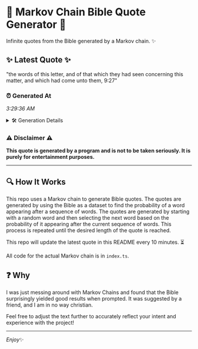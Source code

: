 # 📖 Markov Chain Bible Quote Generator 📖

Infinite quotes from the Bible generated by a Markov chain. ✨

## ✨ Latest Quote ✨
"the words of this letter, and of that which they had seen concerning this matter, and which had come unto them, 9:27"

### ⏰ Generated At
*3:29:36 AM*

<details>
    <summary>🛠️ Generation Details</summary>
    <p>
        <strong>🌱 Seed:</strong> the<br>
        <strong>🔄 Iterations:</strong> 21<br>
        <strong>📜 Context History:</strong><br>[ the ]: words<br>[ the, words ]: of<br>[ the, words, of ]: this<br>[ the, words, of, this ]: letter,<br>[ the, words, of, this, letter, ]: and<br>[ the, words, of, this, letter,, and ]: of<br>[ words, of, this, letter,, and, of ]: that<br>[ of, this, letter,, and, of, that ]: which<br>[ this, letter,, and, of, that, which ]: they<br>[ letter,, and, of, that, which, they ]: had<br>[ and, of, that, which, they, had ]: seen<br>[ of, that, which, they, had, seen ]: concerning<br>[ that, which, they, had, seen, concerning ]: this<br>[ which, they, had, seen, concerning, this ]: matter,<br>[ they, had, seen, concerning, this, matter, ]: and<br>[ had, seen, concerning, this, matter,, and ]: which<br>[ seen, concerning, this, matter,, and, which ]: had<br>[ concerning, this, matter,, and, which, had ]: come<br>[ this, matter,, and, which, had, come ]: unto<br>[ matter,, and, which, had, come, unto ]: them,<br>[ and, which, had, come, unto, them, ]: 9:27<br>
    </p>
</details>

### ⚠️ Disclaimer ⚠️
**This quote is generated by a program and is not to be taken seriously. It is purely for entertainment purposes.**

---

## 🔍 How It Works

This repo uses a Markov chain to generate Bible quotes. The quotes are generated by using the Bible as a dataset to find the probability of a word appearing after a sequence of words. The quotes are generated by starting with a random word and then selecting the next word based on the probability of it appearing after the current sequence of words. This process is repeated until the desired length of the quote is reached.

This repo will update the latest quote in this README every 10 minutes. ⏳

All code for the actual Markov chain is in `index.ts`.

## ❓ Why

I was just messing around with Markov Chains and found that the Bible surprisingly yielded good results when prompted. 
It was suggested by a friend, and I am in no way christian.

Feel free to adjust the text further to accurately reflect your intent and experience with the project!

---

*Enjoy*✨
